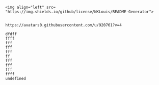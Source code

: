 
    <img align="left" src= "https://img.shields.io/github/license/NKLouis/README-Generator">
    
    
    https://avatars0.githubusercontent.com/u/920761?v=4
    
    dfdff
    ffff
    fff
    fff
    fff
    ff
    fff
    fff
    fff
    ffff
    undefined 
  